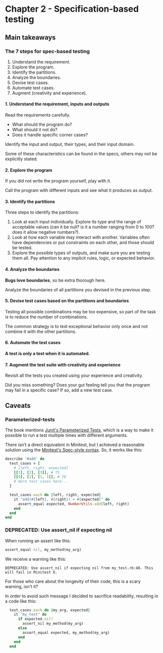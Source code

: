 # Chapter 2 - Specification-based testing

## Main takeaways

### The 7 steps for spec-based testing

1. Understand the requirement.
2. Explore the program.
3. Identify the partitions.
4. Analyze the boundaries.
5. Devise test cases.
6. Automate test cases.
7. Augment (creativity and experience).

#### 1. Understand the requirement, inputs and outputs

Read the requirements carefully.

- What should the program do?
- What should it not do?
- Does it handle specific corner cases?

Identify the input and output, their types, and their input domain.

Some of these characteristics can be found in the specs, others may not be explicitly stated.

#### 2. Explore the program

If you did not write the program yourself, play with it.

Call the program with different inputs and see what it produces as output.

#### 3. Identify the partitions

Three steps to identify the partitions:

1. Look at each input individually. Explore its type and the range of acceptable values (can it be null? is it a number ranging from 0 to 100? does it allow negative numbers?).
2. Look at how each variable may interact with another. Variables often have dependencies or put constraints on each other, and those should be tested.
3. Explore the possible types of outputs, and make sure you are testing them all. Pay attention to any implicit rules, logic, or expected behavior.

#### 4. Analyze the boundaries

**Bugs love boundaries**, so be extra thorough here.

Analyze the boundaries of all partitions you devised in the previous step.

#### 5. Devise test cases based on the partitions and boundaries

Testing all possible combinations may be too expensive, so part of the task is to reduce the number of combinations.

The common strategy is to test exceptional behavior only once and not combine it with the other partitions.

#### 6. Automate the test cases

**A test is only a test when it is automated.**

#### 7. Augment the test suite with creativity and experience

Revisit all the tests you created using your experience and creativity.

Did you miss something? Does your gut feeling tell you that the program may fail in a specific case? If so, add a new test case.

## Caveats

### Parameterized-tests

The book mentions [Junit's Parameterized Tests](https://junit.org/junit5/docs/5.3.0/user-guide/#writing-tests-parameterized-tests),
which is a way to make it possible to run a test multiple times with different
arguments.

There isn't a direct equivalent in Minitest, but I achieved a reasonable
solution using the [Minitest's Spec-style syntax](https://github.com/minitest/minitest#label-Specs). So, it works like this:

```ruby
describe '#add' do
  test_cases = [
    # [left, right, expected]
    [[1], [2], [3]], # T5
    [[9], [2], [1, 1]], # T6
    # more test cases here...
  ]

  test_cases.each do |left, right, expected|
    it "add(#{left}, #{right}) = #{expected}" do
      assert_equal expected, NumberUtils.add(left, right)
    end
  end
end
```

### DEPRECATED: Use assert_nil if expecting nil

When running an assert like this:

```ruby
assert_equal nil, my_method(my_arg)
```

We receive a warning like this:

```
DEPRECATED: Use assert_nil if expecting nil from my_test.rb:48. This will fail in Minitest 6.
```

For those who care about the longevity of their code, this is a scary warning,
isn't it?

In order to avoid such message I decided to sacrifice readability, resulting in
a code like this:

```ruby
  test_cases.each do |my_arg, expected|
    it "my_test" do
      if expected.nil?
        assert_nil my_method(my_arg)
      else
        assert_equal expected, my_method(my_arg)
      end
    end
  end
```
